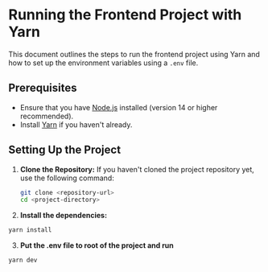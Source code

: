 # Running the Frontend Project with Yarn

This document outlines the steps to run the frontend project using Yarn and how to set up the environment variables using a `.env` file.

## Prerequisites

- Ensure that you have [Node.js](https://nodejs.org/) installed (version 14 or higher recommended).
- Install [Yarn](https://yarnpkg.com/getting-started/install) if you haven't already.

## Setting Up the Project

1. **Clone the Repository:**
   If you haven't cloned the project repository yet, use the following command:

   ```bash
   git clone <repository-url>
   cd <project-directory>
   ```

2. **Install the dependencies:**

```bash
yarn install
```

3. **Put the .env file to root of the project and run**

```bash
yarn dev
```
